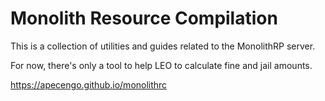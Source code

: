 # Monolith Resource Compilation

This is a collection of utilities and guides related to the MonolithRP server.

For now, there's only a tool to help LEO to calculate fine and jail amounts.

https://apecengo.github.io/monolithrc
